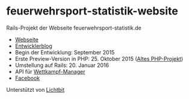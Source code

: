 # feuerwehrsport-statistik-website
Rails-Projekt der Webseite feuerwehrsport-statistik.de

* [Webseite](https://feuerwehrsport-statistik.de/)
* [Entwicklerblog](http://georf.de/)
* Begin der Entwicklung: September 2015
* Erste Preview-Version in PHP: 25. Oktober 2015 ([Altes PHP-Projekt](https://github.com/georf/feuerwehrsport-statistik))
* Umstellung auf Rails: 20. Januar 2016
* API für [Wettkampf-Manager](https://github.com/Feuerwehrsport/wettkampf-manager)
* [Facebook](https://www.facebook.com/FeuerwehrsportStatistik/)

Unterstützt von [Lichtbit](https://lichtbit.com)